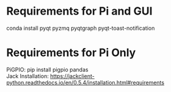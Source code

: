 # Requirements for Pi and GUI
 conda install pyqt pyzmq pyqtgraph pyqt-toast-notification

# Requirements for Pi Only
PiGPIO: pip install pigpio pandas\
Jack Installation: https://jackclient-python.readthedocs.io/en/0.5.4/installation.html#requirements

